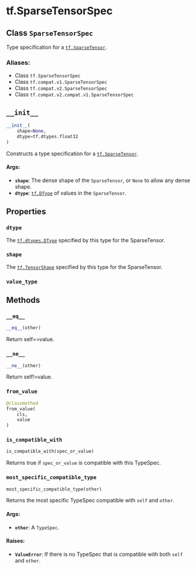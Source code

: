 <div itemscope itemtype="http://developers.google.com/ReferenceObject">
<meta itemprop="name" content="tf.SparseTensorSpec" />
<meta itemprop="path" content="Stable" />
<meta itemprop="property" content="dtype"/>
<meta itemprop="property" content="shape"/>
<meta itemprop="property" content="value_type"/>
<meta itemprop="property" content="__eq__"/>
<meta itemprop="property" content="__init__"/>
<meta itemprop="property" content="__ne__"/>
<meta itemprop="property" content="from_value"/>
<meta itemprop="property" content="is_compatible_with"/>
<meta itemprop="property" content="most_specific_compatible_type"/>
</div>

# tf.SparseTensorSpec

## Class `SparseTensorSpec`

Type specification for a <a href="../tf/sparse/SparseTensor.md"><code>tf.SparseTensor</code></a>.



### Aliases:

* Class `tf.SparseTensorSpec`
* Class `tf.compat.v1.SparseTensorSpec`
* Class `tf.compat.v2.SparseTensorSpec`
* Class `tf.compat.v2.compat.v1.SparseTensorSpec`

<!-- Placeholder for "Used in" -->


<h2 id="__init__"><code>__init__</code></h2>

``` python
__init__(
    shape=None,
    dtype=tf.dtypes.float32
)
```

Constructs a type specification for a <a href="../tf/sparse/SparseTensor.md"><code>tf.SparseTensor</code></a>.


#### Args:


* <b>`shape`</b>: The dense shape of the `SparseTensor`, or `None` to allow
  any dense shape.
* <b>`dtype`</b>: <a href="../tf/dtypes/DType.md"><code>tf.DType</code></a> of values in the `SparseTensor`.



## Properties

<h3 id="dtype"><code>dtype</code></h3>

The <a href="../tf/dtypes/DType.md"><code>tf.dtypes.DType</code></a> specified by this type for the SparseTensor.


<h3 id="shape"><code>shape</code></h3>

The <a href="../tf/TensorShape.md"><code>tf.TensorShape</code></a> specified by this type for the SparseTensor.


<h3 id="value_type"><code>value_type</code></h3>






## Methods

<h3 id="__eq__"><code>__eq__</code></h3>

``` python
__eq__(other)
```

Return self==value.


<h3 id="__ne__"><code>__ne__</code></h3>

``` python
__ne__(other)
```

Return self!=value.


<h3 id="from_value"><code>from_value</code></h3>

``` python
@classmethod
from_value(
    cls,
    value
)
```




<h3 id="is_compatible_with"><code>is_compatible_with</code></h3>

``` python
is_compatible_with(spec_or_value)
```

Returns true if `spec_or_value` is compatible with this TypeSpec.


<h3 id="most_specific_compatible_type"><code>most_specific_compatible_type</code></h3>

``` python
most_specific_compatible_type(other)
```

Returns the most specific TypeSpec compatible with `self` and `other`.


#### Args:


* <b>`other`</b>: A `TypeSpec`.


#### Raises:


* <b>`ValueError`</b>: If there is no TypeSpec that is compatible with both `self`
  and `other`.



